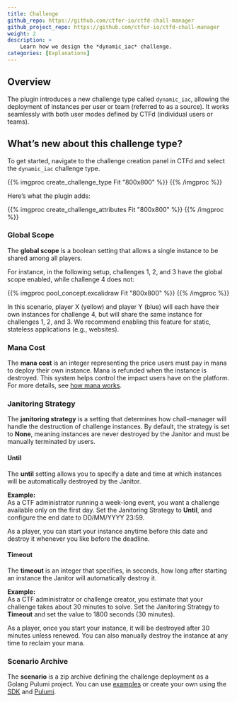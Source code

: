 ```yaml
---
title: Challenge
github_repo: https://github.com/ctfer-io/ctfd-chall-manager
github_project_repo: https://github.com/ctfer-io/ctfd-chall-manager
weight: 2
description: >
    Learn how we design the *dynamic_iac* challenge.
categories: [Explanations]
---
```


## Overview

The plugin introduces a new challenge type called `dynamic_iac`, allowing the deployment of instances per user or team (referred to as a source). It works seamlessly with both user modes defined by CTFd (individual users or teams).

## What’s new about this challenge type?

To get started, navigate to the challenge creation panel in CTFd and select the `dynamic_iac` challenge type.

{{% imgproc create_challenge_type Fit "800x800" %}}
{{% /imgproc %}}

Here’s what the plugin adds:

{{% imgproc create_challenge_attributes Fit "800x800" %}}
{{% /imgproc %}}

### Global Scope

The **global scope** is a boolean setting that allows a single instance to be shared among all players. 

For instance, in the following setup, challenges 1, 2, and 3 have the global scope enabled, while challenge 4 does not:

{{% imgproc pool_concept.excalidraw Fit "800x800" %}}
{{% /imgproc %}}

In this scenario, player X (yellow) and player Y (blue) will each have their own instances for challenge 4, but will share the same instance for challenges 1, 2, and 3. We recommend enabling this feature for static, stateless applications (e.g., websites).

### Mana Cost

The **mana cost** is an integer representing the price users must pay in mana to deploy their own instance. Mana is refunded when the instance is destroyed. This system helps control the impact users have on the platform. For more details, see [how mana works](/docs/ctfd-chall-manager/desing/mana).

### Janitoring Strategy

The **janitoring strategy** is a setting that determines how chall-manager will handle the destruction of challenge instances. By default, the strategy is set to **None**, meaning instances are never destroyed by the Janitor and must be manually terminated by users.

#### Until

The **until** setting allows you to specify a date and time at which instances will be automatically destroyed by the Janitor.

**Example:**  
As a CTF administrator running a week-long event, you want a challenge available only on the first day. Set the Janitoring Strategy to **Until**, and configure the end date to DD/MM/YYYY 23:59. 

As a player, you can start your instance anytime before this date and destroy it whenever you like before the deadline.

#### Timeout

The **timeout** is an integer that specifies, in seconds, how long after starting an instance the Janitor will automatically destroy it.

**Example:**  
As a CTF administrator or challenge creator, you estimate that your challenge takes about 30 minutes to solve. Set the Janitoring Strategy to **Timeout** and set the value to 1800 seconds (30 minutes).

As a player, once you start your instance, it will be destroyed after 30 minutes unless renewed. You can also manually destroy the instance at any time to reclaim your mana.

### Scenario Archive

The **scenario** is a zip archive defining the challenge deployment as a Golang Pulumi project. You can use [examples](https://github.com/ctfer-io/chall-manager/blob/main/examples) or create your own using the [SDK](/docs/chall-manager/design/software-development-kit/) and [Pulumi](https://pulumi.com).
